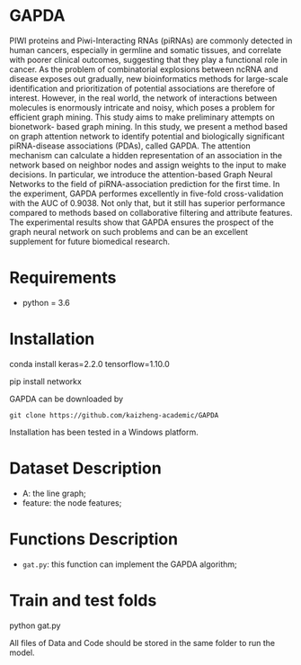 # GAPDA
PIWI proteins and Piwi-Interacting RNAs (piRNAs) are commonly detected in human cancers, especially in germline and somatic tissues, and correlate with poorer clinical outcomes, suggesting that they play a functional role in cancer. As the problem of combinatorial explosions between ncRNA and disease exposes out gradually, new bioinformatics methods for large-scale identification and prioritization of potential associations are therefore of interest. However, in the real world, the network of interactions between molecules is enormously intricate and noisy, which poses a problem for efficient graph mining. This study aims to make preliminary attempts on bionetwork- based graph mining. In this study, we present a method based on graph attention network to identify potential and biologically significant piRNA-disease associations (PDAs), called GAPDA. The attention mechanism can calculate a hidden representation of an association in the network based on neighbor nodes and assign weights to the input to make decisions. In particular, we introduce the attention-based Graph Neural Networks to the field of piRNA-association prediction for the first time. In the experiment, GAPDA performes excellently in five-fold cross-validation with the AUC of 0.9038. Not only that, but it still has superior performance compared to methods based on collaborative filtering and attribute features. The experimental results show that GAPDA ensures the prospect of the graph neural network on such problems and can be an excellent supplement for future biomedical research.

# Requirements
* python = 3.6

# Installation
conda install keras=2.2.0 tensorflow=1.10.0

pip install networkx

GAPDA can be downloaded by
```
git clone https://github.com/kaizheng-academic/GAPDA
```
Installation has been tested in a Windows platform.

# Dataset Description
* A: the line graph;
* feature: the node features;


# Functions Description
* ```gat.py```: this function can implement the GAPDA algorithm;

# Train and test folds

python gat.py 

All files of Data and Code should be stored in the same folder to run the model.





